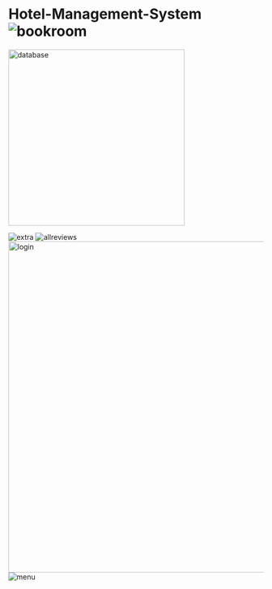 # Hotel-Management-System![bookroom](https://github.com/AnudeepaG/Hotel-Management-System/assets/93423617/59265a69-719e-45c3-a872-ceba3af748f1)
<img width="348" alt="database" src="https://github.com/AnudeepaG/Hotel-Management-System/assets/93423617/082319c5-d204-4ec0-8c7c-e6692f707335">

![extra](https://github.com/AnudeepaG/Hotel-Management-System/assets/93423617/4b9931ad-a1ac-42f7-9f87-02fd2fbbe8cf)
![allreviews](https://github.com/AnudeepaG/Hotel-Management-System/assets/93423617/d8f97a07-b841-4028-ac10-836293addd61)
<img width="654" alt="login" src="https://github.com/AnudeepaG/Hotel-Management-System/assets/93423617/6022d6f0-d192-408d-9b64-a647e48c7248">
![menu](https://github.com/AnudeepaG/Hotel-Management-System/assets/93423617/cafe2b05-6a8a-476c-982c-651ce31bdb66)
